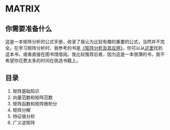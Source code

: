 # MATRIX

## 你需要准备什么
这是一本矩阵分析的公式手册，收录了我认为比较有趣的重要的公式，当然并不完全。在学习矩阵分析时，我参考的书是[《矩阵分析及其应用》](https://book.douban.com/subject/3038252)，你可以从[这里](https://www.taobao.com)找到这本书，或者直接在图书馆借阅。我比较推荐后者，因为这是一本很薄的书，我不希望你花费太多的时间在挑选书籍上。

## 目录

1. 矩阵基础知识
2. 向量范数和矩阵范数
3. 矩阵函数和矩阵微积分
4. 矩阵分解
5. 特征值分析
6. 广义逆矩阵
